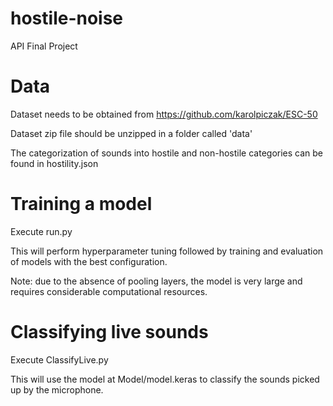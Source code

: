 # hostile-noise
API Final Project

# Data
Dataset needs to be obtained from https://github.com/karolpiczak/ESC-50

Dataset zip file should be unzipped in a folder called 'data'

The categorization of sounds into hostile and non-hostile categories can be found in hostility.json

# Training a model
Execute run.py

This will perform hyperparameter tuning followed by training and evaluation of models with the best configuration. 

Note: due to the absence of pooling layers, the model is very large and requires considerable computational resources.

# Classifying live sounds
Execute ClassifyLive.py

This will use the model at Model/model.keras to classify the sounds picked up by the microphone.
